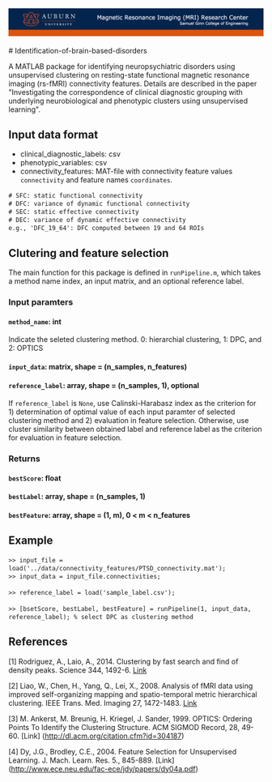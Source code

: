 <div align="center">
  <img src="header.png"><br><br>
</div>
# Identification-of-brain-based-disorders

A MATLAB package for identifying neuropsychiatric disorders using unsupervised clustering on resting-state functional magnetic resonance imaging (rs-fMRI) connectivity features. Details are described in the paper "Investigating the correspondence of clinical diagnostic grouping with underlying neurobiological and phenotypic clusters using unsupervised learning". 

## Input data format

* clinical_diagnostic_labels: csv
* phenotypic_variables: csv
* connectivity_features: MAT-file with connectivity feature values `connectivity` and feature names `coordinates`.
```
# SFC: static functional connectivity
# DFC: variance of dynamic functional connectivity
# SEC: static effective connectivity
# DEC: variance of dynamic effective connectivity
e.g., 'DFC_19_64': DFC computed between 19 and 64 ROIs
```

## Clutering and feature selection

The main function for this package is defined in `runPipeline.m`, which takes a method name index, an input matrix, and an optional reference label.

### Input paramters

#### `method_name`: int

Indicate the seleted clustering method. 0: hierarchial clustering, 1: DPC, and 2: OPTICS

#### `input_data`: matrix, shape = (n_samples, n_features)

#### `reference_label`: array, shape = (n_samples, 1), optional

If `reference_label` is `None`, use Calinski-Harabasz index as the criterion for 1) determination of optimal value of each input paramter of selected clustering method and 2) evaluation in feature selection. Otherwise, use cluster similarity between obtained label and reference label as the criterion for evaluation in feature selection.

### Returns

#### `bestScore`: float

#### `bestLabel`: array, shape = (n_samples, 1)

#### `bestFeature`: array, shape = (1, m), 0 < m < n_features

## Example

```
>> input_file = load('../data/connectivity_features/PTSD_connectivity.mat');
>> input_data = input_file.connectivities;

>> reference_label = load('sample_label.csv');

>> [bsetScore, bestLabel, bestFeature] = runPipeline(1, input_data, reference_label); % select DPC as clustering method
```

## References

[1] Rodriguez, A., Laio, A., 2014. Clustering by fast search and find of density peaks. Science 344, 1492-6. [Link](http://science.sciencemag.org/content/344/6191/1492.full)

[2] Liao, W., Chen, H., Yang, Q., Lei, X., 2008. Analysis of fMRI data using improved self-organizing mapping and spatio-temporal metric hierarchical clustering. IEEE Trans. Med. Imaging 27, 1472-1483. [Link](http://ieeexplore.ieee.org/abstract/document/4494444/)

[3] M. Ankerst, M. Breunig, H. Kriegel, J. Sander, 1999. OPTICS: Ordering Points To Identify the Clustering Structure. ACM SIGMOD Record, 28, 49-60. [Link] (http://dl.acm.org/citation.cfm?id=304187)

[4] Dy, J.G., Brodley, C.E., 2004. Feature Selection for Unsupervised Learning. J. Mach. Learn. Res. 5., 845-889. [Link] (http://www.ece.neu.edu/fac-ece/jdy/papers/dy04a.pdf)
